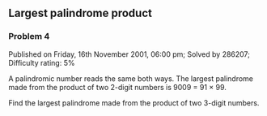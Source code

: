 Largest palindrome product
--------------------------

### Problem 4

Published on Friday, 16th November 2001, 06:00 pm; Solved by 286207;
Difficulty rating: 5%

A palindromic number reads the same both ways. The largest palindrome
made from the product of two 2-digit numbers is 9009 = 91 × 99.

Find the largest palindrome made from the product of two 3-digit
numbers.
